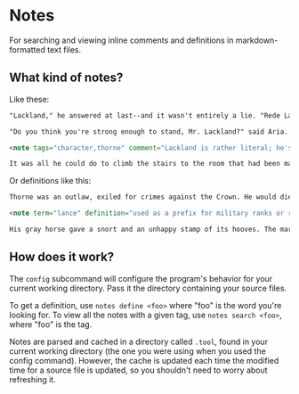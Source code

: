 # Notes

For searching and viewing inline comments and definitions in markdown-formatted text files.

## What kind of notes?

Like these:

```markdown
"Lackland," he answered at last--and it wasn't entirely a lie. "Rede Lackland."

"Do you think you're strong enough to stand, Mr. Lackland?" said Aria. "If so, perhaps I can show you to a place where you can dress?"

<note tags="character,thorne" comment="Lackland is rather literal; he's been disowned and exiled, so he had no land and no home to call his own. Rede (probably pronounced 'raid') is a shortened form of the name Adelrede. Funnily enough, in this case, it means 'wise,' but it very much isn't.">

It was all he could do to climb the stairs to the room that had been made available for Teddy and himself. By the time he lay down on the lower of the two bunks, he lacked the energy or the interest to get dressed. It seemed the poison had sapped not only his strength but also his will--a fact that became all the more apparent, and all the more trying, when Teddy leapt down from his bunk and began to ask questions.
```

Or definitions like this:

```markdown
Thorne was an outlaw, exiled for crimes against the Crown. He would die an outlaw. At least he would not now die in exile.

<note term="lance" definition="used as a prefix for military ranks or roles in Imperial Army circles. A lance-lieutenant is a cornet in training to become a lieutenant and may act in the lieutenant's place if need be.">

His gray horse gave a snort and an unhappy stamp of its hooves. The mare turned to face back down the trail, the way they had come. Traces of red blood stained the pale chalk of the road, but Thorne lifted his eyes to watch in the distance, and to see what his mount must have heard or smelt. Through the tunnel of light, he beheld three men on horseback. They lashed and spurred their mounts, urging the beasts to speed, and Thorne drew a deep breath that brough fresh pain from the arrow embedded in him. No rest for the wicked, as they say.
```

## How does it work?

The `config` subcommand will configure the program's behavior for your current working directory. Pass it the directory containing your source files.

To get a definition, use `notes define <foo>` where "foo" is the word you're looking for. To view all the notes with a given tag, use `notes search <foo>`, where "foo" is the tag.

Notes are parsed and cached in a directory called `.tool`, found in your current working directory (the one you were using when you used the config command). However, the cache is updated each time the modified time for a source file is updated, so you shouldn't need to worry about refreshing it.
